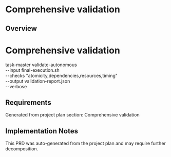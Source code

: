 # Comprehensive validation

## Overview

# Comprehensive validation
task-master validate-autonomous \
    --input final-execution.sh \
    --checks "atomicity,dependencies,resources,timing" \
    --output validation-report.json \
    --verbose

## Requirements

Generated from project plan section: Comprehensive validation

## Implementation Notes

This PRD was auto-generated from the project plan and may require further decomposition.

